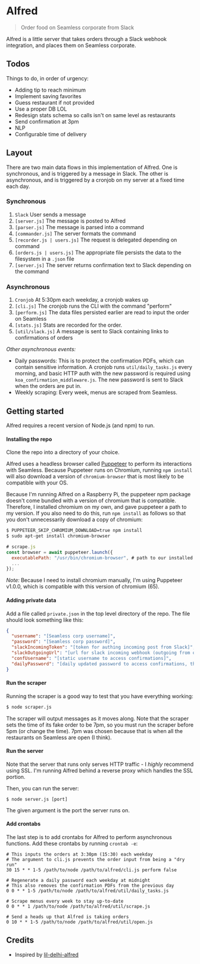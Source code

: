 # Alfred

> Order food on Seamless corporate from Slack

Alfred is a little server that takes orders through a Slack webhook integration,
and places them on Seamless corporate.

## Todos

Things to do, in order of urgency:

* Adding tip to reach minimum
* Implement saving favorites
* Guess restaurant if not provided
* Use a proper DB LOL
* Redesign stats schema so calls isn't on same level as restaurants
* Send confirmation at 3pm
* NLP
* Configurable time of delivery

## Layout

There are two main data flows in this implementation of Alfred. One is
synchronous, and is triggered by a message in Slack. The other is asynchronous,
and is triggered by a cronjob on my server at a fixed time each day.

### Synchronous

1. `Slack` User sends a message
2. `[server.js]` The message is posted to Alfred
3. `[parser.js]` The message is parsed into a command
4. `[commander.js]` The server formats the command
4. `[recorder.js | users.js]` The request is delegated depending on command
5. `[orders.js | users.js]` The appropriate file persists the data to the filesystem in a `.json` file
5. `[server.js]` The server returns confirmation text to Slack depending on the command

### Asynchronous

1. `Cronjob` At 5:30pm each weekday, a cronjob wakes up
2. `[cli.js]` The cronjob runs the CLI with the command "perform"
3. `[perform.js]` The data files persisted earlier are read to input the order on Seamless
4. `[stats.js]` Stats are recorded for the order.
5. `[util/slack.js]` A message is sent to Slack containing links to confirmations of orders

*Other asynchronous events:*
* Daily passwords: This is to protect the confirmation PDFs, which can contain sensitive information. A cronjob runs `util/daily_tasks.js` every morning, and basic HTTP auth with the new password is required using `koa_confirmation_middleware.js`. The new password is sent to Slack when the orders are put in.
* Weekly scraping: Every week, menus are scraped from Seamless.

## Getting started

Alfred requires a recent version of Node.js (and npm) to run.

#### Installing the repo

Clone the repo into a directory of your choice.

Alfred uses a headless browser called [Puppeteer](http://pptr.dev) to perform its interactions with Seamless. Because Puppeteer runs on Chromium, running `npm install` will also download a version of `chromium-browser` that is most likely to be compatible with your OS.

Because I'm running Alfred on a Raspberry Pi, the puppeteer npm package doesn't come bundled with a version of chromium that is compatible. Therefore, I installed chromium on my own, and gave puppeteer a path to my version. If you also need to do this, run `npm install` as follows so that you don't unnecessarily download a copy of chromium:

```bash
$ PUPPETEER_SKIP_CHROMIUM_DOWNLOAD=true npm install
$ sudo apt-get install chromium-browser
```
```js
# scrape.js
const browser = await puppeteer.launch({
  executablePath: "/usr/bin/chromium-browser", # path to our installed version
  ...
});
```

_Note:_ Because I need to install chromium manually, I'm using Puppeteer v1.0.0, which is compatible with this version of chromium (65).

#### Adding private data

Add a file called `private.json` in the top level directory of the repo. The file should look something like this:

```json
{
  "username": "[Seamless corp username]",
  "password": "[Seamless corp password]",
  "slackIncomingToken": "[token for authing incoming post from Slack]",
  "slackOutgoingUrl": "[url for slack incoming webhook (outgoing from our server)]",
  "confUsername": "[static username to access confirmations]",
  "dailyPassword": "[daily updated password to access confirmations, this is autogenerated]"
}
```

#### Run the scraper

Running the scraper is a good way to test that you have everything working:

```bash
$ node scraper.js
```

The scraper will output messages as it moves along. Note that the scraper sets the time of its fake order to be 7pm, so you must run the scraper before 5pm (or change the time). 7pm was chosen because that is when all the restaurants on Seamless are open (I think).

#### Run the server

Note that the server that runs only serves HTTP traffic - I *highly* recommend using SSL. I'm running Alfred behind a reverse proxy which handles the SSL portion.

Then, you can run the server:

```
$ node server.js [port]
```

The given argument is the port the server runs on.

#### Add crontabs

The last step is to add crontabs for Alfred to perform asynchronous functions. Add these crontabs by running `crontab -e`:

```
# This inputs the orders at 3:30pm (15:30) each weekday
# The argument to cli.js prevents the order input from being a "dry run"
30 15 * * 1-5 /path/to/node /path/to/alfred/cli.js perform false

# Regenerate a daily password each weekday at midnight
# This also removes the confirmation PDFs from the previous day
0 0 * * 1-5 /path/to/node /path/to/alfred/util/daily_tasks.js

# Scrape menus every week to stay up-to-date
0 0 * * 1 /path/to/node /path/to/alfred/util/scrape.js

# Send a heads up that Alfred is taking orders
0 10 * * 1-5 /path/to/node /path/to/alfred/util/open.js
```

## Credits

* Inspired by [lil-delhi-alfred](https://github.com/mithunm93/lil-delhi-alfred)
